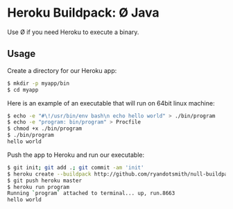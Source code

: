 # Heroku Buildpack: Ø Java

Use Ø if you need Heroku to execute a binary.

## Usage

Create a directory for our Heroku app:

```bash
$ mkdir -p myapp/bin
$ cd myapp
```

Here is an example of an executable that will run on 64bit linux machine:

```bash
$ echo -e "#\!/usr/bin/env bash\n echo hello world" > ./bin/program
$ echo -e "program: bin/program" > Procfile
$ chmod +x ./bin/program
$ ./bin/program
hello world
```

Push the app to Heroku and run our executable:

```bash
$ git init; git add .; git commit -am 'init'
$ heroku create --buildpack http://github.com/ryandotsmith/null-buildpack.git
$ git push heroku master
$ heroku run program
Running `program` attached to terminal... up, run.8663
hello world
```
